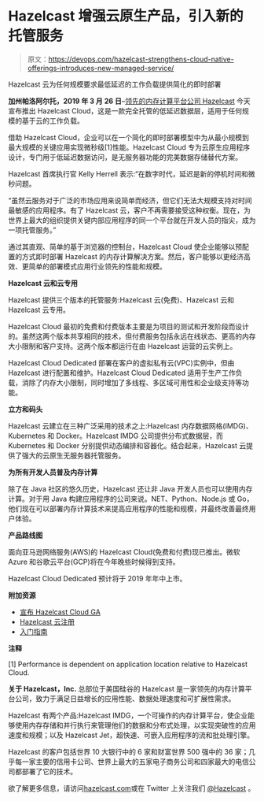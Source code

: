 # Hazelcast 增强云原生产品，引入新的托管服务

> 原文：<https://devops.com/hazelcast-strengthens-cloud-native-offerings-introduces-new-managed-service/>

Hazelcast 云为任何规模要求最低延迟的工作负载提供简化的即时部署

**加州帕洛阿尔托，2019 年 3 月 26 日**–[领先的内存计算平台公司 Hazelcast](https://hazelcast.com/) 今天宣布推出 Hazelcast Cloud，这是一款完全托管的低延迟数据层，适用于任何规模的基于云的工作负载。

借助 Hazelcast Cloud，企业可以在一个简化的即时部署模型中为从最小规模到最大规模的关键应用实现微秒级[1]性能。Hazelcast Cloud 专为云原生应用程序设计，专门用于低延迟数据访问，是无服务器功能的完美数据存储替代方案。

Hazelcast 首席执行官 Kelly Herrell 表示:“在数字时代，延迟是新的停机时间和微秒问题。

“虽然云服务对于广泛的市场应用来说简单而经济，但它们无法大规模支持对时间最敏感的应用程序。有了 Hazelcast 云，客户不再需要接受这种权衡。现在，为世界上最大的组织提供关键内部应用程序的同一个平台就在开发人员的指尖，成为一项托管服务。”

通过其直观、简单的基于浏览器的控制台，Hazelcast Cloud 使企业能够以预配置的方式即时部署 Hazelcast 的内存计算解决方案。然后，客户能够以更经济高效、更简单的部署模式应用行业领先的性能和规模。

**Hazelcast 云和云专用**

Hazelcast 提供三个版本的托管服务:Hazelcast 云(免费)、Hazelcast 云和 Hazelcast 云专用。

Hazelcast Cloud 最初的免费和付费版本主要是为项目的测试和开发阶段而设计的。虽然这两个版本共享相同的技术，但付费服务包括永远在线状态、更高的内存大小限制和客户支持。这两个版本都运行在由 Hazelcast 运营的云实例上。

Hazelcast Cloud Dedicated 部署在客户的虚拟私有云(VPC)实例中，但由 Hazelcast 进行配置和维护。Hazelcast Cloud Dedicated 适用于生产工作负载，消除了内存大小限制，同时增加了多线程、多区域可用性和企业级支持等功能。

**立方和码头**

Hazelcast 云建立在三种广泛采用的技术之上:Hazelcast 内存数据网格(IMDG)、Kubernetes 和 Docker。Hazelcast IMDG 公司提供分布式数据层，而 Kubernetes 和 Docker 分别提供动态编排和容器化。结合起来，Hazelcast 云提供了强大的云原生无服务器托管服务。

**为所有开发人员普及内存计算**

除了在 Java 社区的悠久历史，Hazelcast 还让非 Java 开发人员也可以使用内存计算。对于用 Java 构建应用程序的公司来说。NET、Python、Node.js 或 Go，他们现在可以部署内存计算技术来提高应用程序的性能和规模，并最终改善最终用户体验。

**产品路线图**

面向亚马逊网络服务(AWS)的 Hazelcast Cloud(免费和付费)现已推出。微软 Azure 和谷歌云平台(GCP)将在今年晚些时候得到支持。

Hazelcast Cloud Dedicated 预计将于 2019 年年中上市。

**附加资源**

*   [宣布 Hazelcast Cloud GA](https://www.hazelcast.com/announcing-hazelcast-cloud)
*   [Hazelcast 云注册](https://cloud.hazelcast.com/sign-up)
*   [入门指南](https://docs.cloud.hazelcast.com/docs/getting-started)

**注释**

[1] Performance is dependent on application location relative to Hazelcast Cloud.

**关于 Hazelcast，Inc.** 总部位于美国硅谷的 Hazelcast 是一家领先的内存计算平台公司，致力于满足日益增长的应用性能、数据处理速度和可扩展性需求。

Hazelcast 有两个产品:Hazelcast IMDG，一个可操作的内存计算平台，使企业能够使用内存存储和并行执行来管理他们的数据和分布式处理，以实现突破性的应用速度和规模；以及 Hazelcast Jet，超快速、可嵌入应用程序的流和批处理引擎。

Hazelcast 的客户包括世界 10 大银行中的 6 家和财富世界 500 强中的 36 家；几乎每一家主要的信用卡公司、世界上最大的五家电子商务公司和四家最大的电信公司都部署了它的技术。

欲了解更多信息，请访问[hazelcast.com](https://www.hazelcast.com/)或在 Twitter 上关注我们 [@Hazelcast](https://www.twitter.com/hazelcast) 。